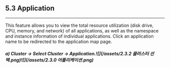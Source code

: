 ## 5.3 Application

---

This feature allows you to view the total resource utilization (disk drive, CPU, memory, and network) of all applications, as well as the namespace and instance information of individual applications. Click an application name to be redirected to the application map page.

##### a\) Cluster → Select Cluster → Application.![](/assets/2.3.2 클러스터 선택.png)![](/assets/2.3.0 어플리케이션.png)



